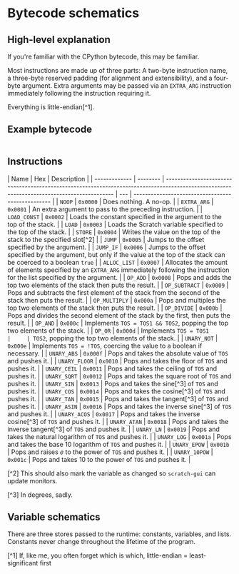 # Bytecode schematics

## High-level explanation

If you're familiar with the CPython bytecode, this may be familiar.

Most instructions are made up of three parts: A two-byte instruction name, a
three-byte reserved padding (for alignment and extensibility), and a four-byte
argument. Extra arguments may be passed via an `EXTRA_ARG` instruction
immediately following the instruction requiring it.

Everything is little-endian[^1].

## Example bytecode

```

```

## Instructions

| Name          | Hex      | Description                                                                                                                                |
| ------------- | -------- | ------------------------------------------------------------------------------------------------------------------------------------------ | --- | ------------------------------------------------- |
| `NOOP`        | `0x0000` | Does nothing. A no-op.                                                                                                                     |
| `EXTRA_ARG`   | `0x0001` | An extra argument to pass to the preceding instruction.                                                                                    |
| `LOAD_CONST`  | `0x0002` | Loads the constant specified in the argument to the top of the stack.                                                                      |
| `LOAD`        | `0x0003` | Loads the Scratch variable specified to the top of the stack.                                                                              |
| `STORE`       | `0x0004` | Writes the value on the top of the stack to the specified slot[^2]                                                                         |
| `JUMP`        | `0x0005` | Jumps to the offset specified by the argument.                                                                                             |
| `JUMP_IF`     | `0x0006` | Jumps to the offset specified by the argument, but only if the value at the top of the stack can be coerced to a boolean `true`            |
| `ALLOC_LIST`  | `0x0007` | Allocates the amount of elements specified by an `EXTRA_ARG` immediately following the instruction for the list specified by the argument. |
| `OP_ADD`      | `0x0008` | Pops and adds the top two elements of the stack then puts the result.                                                                      |
| `OP_SUBTRACT` | `0x0009` | Pops and subtracts the first element of the stack from the second of the stack then puts the result.                                       |
| `OP_MULTIPLY` | `0x000a` | Pops and multiples the top two elements of the stack then puts the result.                                                                 |
| `OP_DIVIDE`   | `0x000b` | Pops and divides the second element of the stack by the first, then puts the result.                                                       |
| `OP_AND`      | `0x000c` | Implements `TOS = TOS1 && TOS2`, popping the top two elements of the stack.                                                                |
| `OP_OR`       | `0x000d` | Implements `TOS = TOS1                                                                                                                     |     | TOS2`, popping the top two elements of the stack. |
| `UNARY_NOT`   | `0x000e` | Implements `TOS = !TOS`, coercing the value to a boolean if necessary.                                                                     |
| `UNARY_ABS`   | `0x000f` | Pops and takes the absolute value of `TOS` and pushes it.                                                                                  |
| `UNARY_FLOOR` | `0x0010` | Pops and takes the floor of `TOS` and pushes it.                                                                                           |
| `UNARY_CEIL`  | `0x0011` | Pops and takes the ceiling of `TOS` and pushes it.                                                                                         |
| `UNARY_SQRT`  | `0x0012` | Pops and takes the square root of `TOS` and pushes it.                                                                                     |
| `UNARY_SIN`   | `0x0013` | Pops and takes the sine[^3] of `TOS` and pushes it.                                                                                        |
| `UNARY_COS`   | `0x0014` | Pops and takes the cosine[^3] of `TOS` and pushes it.                                                                                      |
| `UNARY_TAN`   | `0x0015` | Pops and takes the tangent[^3] of `TOS` and pushes it.                                                                                     |
| `UNARY_ASIN`  | `0x0016` | Pops and takes the inverse sine[^3] of `TOS` and pushes it.                                                                                |
| `UNARY_ACOS`  | `0x0017` | Pops and takes the inverse cosine[^3] of `TOS` and pushes it.                                                                              |
| `UNARY_ATAN`  | `0x0018` | Pops and takes the inverse tangent[^3] of `TOS` and pushes it.                                                                             |
| `UNARY_LN`    | `0x0019` | Pops and takes the natural logarithm of `TOS` and pushes it.                                                                               |
| `UNARY_LOG`   | `0x001a` | Pops and takes the base 10 logarithm of `TOS` and pushes it.                                                                               |
| `UNARY_EPOW`  | `0x001b` | Pops and raises _e_ to the power of `TOS` and pushes it.                                                                                   |
| `UNARY_10POW` | `0x001c` | Pops and takes 10 to the power of `TOS` and pushes it.                                                                                     |

[^2] This should also mark the variable as changed so `scratch-gui` can update
monitors.

[^3] In degrees, sadly.

## Variable schematics

There are three stores passed to the runtime: constants, variables, and lists.
Constants never change throughout the lifetime of the program.

[^1] If, like me, you often forget which is which, little-endian =
least-significant first
